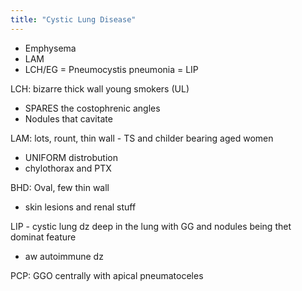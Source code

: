 ```yaml
---
title: "Cystic Lung Disease"
---
```

- Emphysema
- LAM
- LCH/EG
= Pneumocystis pneumonia
= LIP

LCH: bizarre thick wall young smokers (UL) 
 - SPARES the costophrenic angles
 - Nodules that cavitate

LAM: lots, rount, thin wall - TS and childer bearing aged women
 - UNIFORM distrobution
 - chylothorax and PTX

BHD: Oval, few thin wall
 - skin lesions and renal stuff

LIP - cystic lung dz deep in the lung with GG and nodules being thet dominat feature
 - aw autoimmune dz

PCP: GGO centrally with apical pneumatoceles

